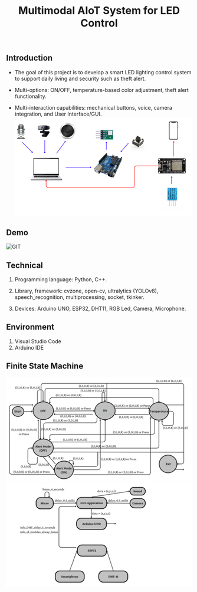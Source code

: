 <!-- PROJECT LOGO -->
<br />
  <p align="center">
    <h1 style="text-align: center;">Multimodal AIoT System for LED Control</h1>
    <br />
  </p>
</div>

## Introduction
- The goal of this project is to develop a smart LED lighting control system to support daily living and security such as theft alert.

- Multi-options: ON/OFF, temperature-based color adjustment, theft alert functionality.

- Multi-interaction capabilities: mechanical buttons, voice, camera integration, and User Interface/GUI.
![FSM 2](./images/system.png)
## Demo
![GIT](./images/Demo_Theft.gif)

## Technical

1. Programming language: Python, C++.

2. Library, framework: cvzone, open-cv, ultralytics (YOLOv8), speech_recognition, multiprocessing, socket, tkinker.

3. Devices: Arduino UNO, ESP32, DHT11, RGB Led, Camera, Microphone.
## Environment
1. Visual Studio Code
2. Arduino IDE

## Finite State Machine
![FSM 1](./images/FSM_3.png)
![FSM 2](./images/FSM_2.png)

<br/>

